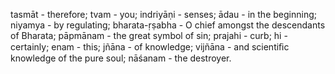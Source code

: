 tasmāt - therefore; tvam - you; indriyāṇi - senses; ādau - in the beginning; niyamya - by regulating; bharata-ṛṣabha - O chief amongst the descendants of Bharata; pāpmānam - the great symbol of sin; prajahi - curb; hi - certainly; enam - this; jñāna - of knowledge; vijñāna - and scientiﬁc knowledge of the pure soul; nāśanam - the destroyer.